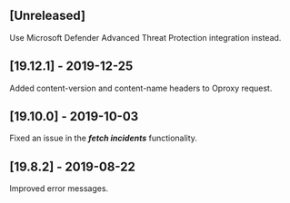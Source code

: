 ## [Unreleased]
Use Microsoft Defender Advanced Threat Protection integration instead.

## [19.12.1] - 2019-12-25
Added content-version and content-name headers to Oproxy request.

## [19.10.0] - 2019-10-03
Fixed an issue in the ***fetch incidents*** functionality.

## [19.8.2] - 2019-08-22
Improved error messages.

